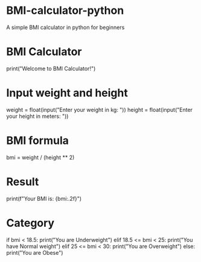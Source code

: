 # BMI-calculator-python
A simple BMI calculator in python for beginners 
# BMI Calculator
print("Welcome to BMI Calculator!")

# Input weight and height
weight = float(input("Enter your weight in kg: "))
height = float(input("Enter your height in meters: "))

# BMI formula
bmi = weight / (height ** 2)

# Result
print(f"Your BMI is: {bmi:.2f}")

# Category
if bmi < 18.5:
    print("You are Underweight")
elif 18.5 <= bmi < 25:
    print("You have Normal weight")
elif 25 <= bmi < 30:
    print("You are Overweight")
else:
    print("You are Obese")
